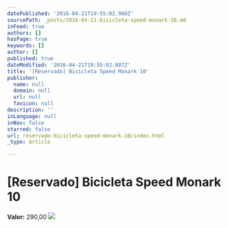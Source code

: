 ```yaml
---
datePublished: '2016-04-21T19:55:02.960Z'
sourcePath: _posts/2016-04-21-bicicleta-speed-monark-10.md
inFeed: true
authors: []
hasPage: true
keywords: []
author: []
published: true
dateModified: '2016-04-21T19:55:02.887Z'
title: '[Reservado] Bicicleta Speed Monark 10'
publisher:
  name: null
  domain: null
  url: null
  favicon: null
description: ''
inLanguage: null
inNav: false
starred: false
url: reservado-bicicleta-speed-monark-10/index.html
_type: Article

---
```

# \[Reservado\] Bicicleta Speed Monark 10

**Valor:** 290,00
![](https://the-grid-user-content.s3-us-west-2.amazonaws.com/46fc9fbb-e8d5-421e-9956-a266219ac71e.jpg)
